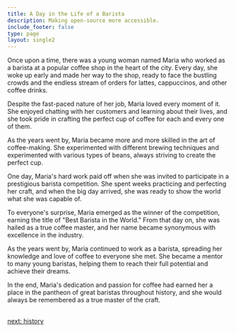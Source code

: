 ```yaml
---
title: A Day in the Life of a Barista
description: Making open-source more accessible.
include_footer: false
type: page
layout: single2
---
```


<p>
Once upon a time, there was a young woman named Maria who worked as a barista at a popular coffee shop in the heart of the city. Every day, she woke up early and made her way to the shop, ready to face the bustling crowds and the endless stream of orders for lattes, cappuccinos, and other coffee drinks.

Despite the fast-paced nature of her job, Maria loved every moment of it. She enjoyed chatting with her customers and learning about their lives, and she took pride in crafting the perfect cup of coffee for each and every one of them.

As the years went by, Maria became more and more skilled in the art of coffee-making. She experimented with different brewing techniques and experimented with various types of beans, always striving to create the perfect cup.

One day, Maria's hard work paid off when she was invited to participate in a prestigious barista competition. She spent weeks practicing and perfecting her craft, and when the big day arrived, she was ready to show the world what she was capable of.

To everyone's surprise, Maria emerged as the winner of the competition, earning the title of "Best Barista in the World." From that day on, she was hailed as a true coffee master, and her name became synonymous with excellence in the industry.

As the years went by, Maria continued to work as a barista, spreading her knowledge and love of coffee to everyone she met. She became a mentor to many young baristas, helping them to reach their full potential and achieve their dreams.

In the end, Maria's dedication and passion for coffee had earned her a place in the pantheon of great baristas throughout history, and she would always be remembered as a true master of the craft.

<br>
<a href="https://workdojos.com/baristas/history">next: history</a>
<br>
</p>